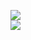 [![](https://img.shields.io/badge/Made%20With-Github%20Spray-lightgrey.svg?style=for-the-badge&logo=github)](https://github.com/Annihil/github-spray#11560)  
[![](https://i.imgur.com/2DrTn0Z.gif)](https://github.com/Annihil/github-spray)
